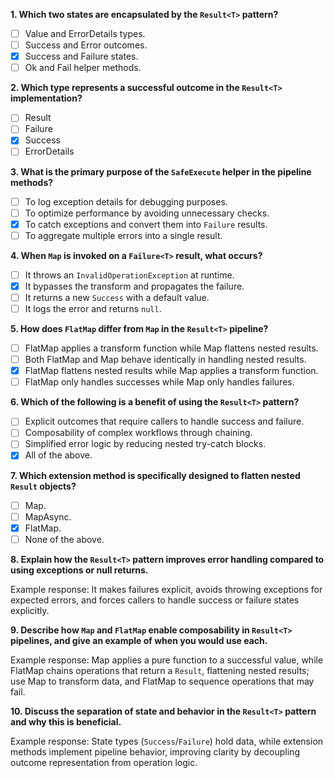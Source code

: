 **1. Which two states are encapsulated by the `Result<T>` pattern?**

- [ ] Value and ErrorDetails types.  
- [ ] Success and Error outcomes.  
- [x] Success and Failure states.  
- [ ] Ok and Fail helper methods.  

**2. Which type represents a successful outcome in the `Result<T>` implementation?**

- [ ] Result<T>  
- [ ] Failure<T>  
- [x] Success<T>  
- [ ] ErrorDetails  

**3. What is the primary purpose of the `SafeExecute` helper in the pipeline methods?**

- [ ] To log exception details for debugging purposes.  
- [ ] To optimize performance by avoiding unnecessary checks.  
- [x] To catch exceptions and convert them into `Failure` results.  
- [ ] To aggregate multiple errors into a single result.  

**4. When `Map` is invoked on a `Failure<T>` result, what occurs?**

- [ ] It throws an `InvalidOperationException` at runtime.  
- [x] It bypasses the transform and propagates the failure.  
- [ ] It returns a new `Success` with a default value.  
- [ ] It logs the error and returns `null`.  

**5. How does `FlatMap` differ from `Map` in the `Result<T>` pipeline?**

- [ ] FlatMap applies a transform function while Map flattens nested results.  
- [ ] Both FlatMap and Map behave identically in handling nested results.  
- [x] FlatMap flattens nested results while Map applies a transform function.  
- [ ] FlatMap only handles successes while Map only handles failures.  

**6. Which of the following is a benefit of using the `Result<T>` pattern?**

- [ ] Explicit outcomes that require callers to handle success and failure.  
- [ ] Composability of complex workflows through chaining.  
- [ ] Simplified error logic by reducing nested try-catch blocks.  
- [x] All of the above.  

**7. Which extension method is specifically designed to flatten nested `Result` objects?**

- [ ] Map.  
- [ ] MapAsync.  
- [x] FlatMap.  
- [ ] None of the above.  

**8. Explain how the `Result<T>` pattern improves error handling compared to using exceptions or null returns.**

Example response: It makes failures explicit, avoids throwing exceptions for expected errors, and forces callers to handle success or failure states explicitly.

**9. Describe how `Map` and `FlatMap` enable composability in `Result<T>` pipelines, and give an example of when you would use each.**

Example response: Map applies a pure function to a successful value, while FlatMap chains operations that return a `Result`, flattening nested results; use Map to transform data, and FlatMap to sequence operations that may fail.

**10. Discuss the separation of state and behavior in the `Result<T>` pattern and why this is beneficial.**

Example response: State types (`Success`/`Failure`) hold data, while extension methods implement pipeline behavior, improving clarity by decoupling outcome representation from operation logic.

